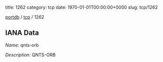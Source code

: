 title: 1262
category: tcp
date: 1970-01-01T00:00:00+0000
slug: tcp/1262

[portdb](/) / [tcp](/category/tcp.html) / 1262


## IANA Data

_Name:_ qnts-orb

_Description:_ QNTS-ORB

